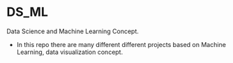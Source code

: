 # DS_ML
Data Science and Machine Learning Concept.
- In this repo there are many different different projects based on Machine Learning, data visualization concept.
